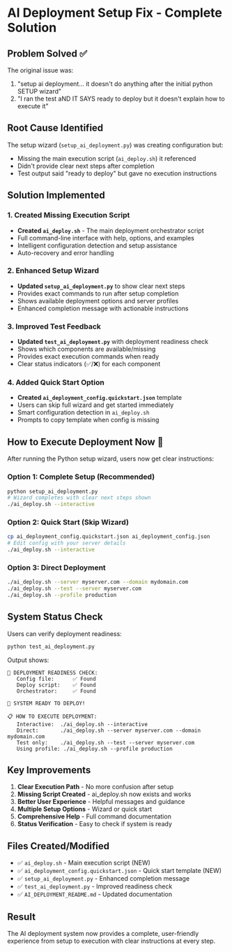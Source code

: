 # AI Deployment Setup Fix - Complete Solution

## Problem Solved ✅

The original issue was:
1. "setup ai deployment... it doesn't do anything after the initial python SETUP wizard"
2. "I ran the test aND IT SAYS ready to deploy but it doesn't explain how to execute it"

## Root Cause Identified

The setup wizard (`setup_ai_deployment.py`) was creating configuration but:
- Missing the main execution script (`ai_deploy.sh`) it referenced
- Didn't provide clear next steps after completion
- Test output said "ready to deploy" but gave no execution instructions

## Solution Implemented

### 1. Created Missing Execution Script
- **Created `ai_deploy.sh`** - The main deployment orchestrator script
- Full command-line interface with help, options, and examples
- Intelligent configuration detection and setup assistance
- Auto-recovery and error handling

### 2. Enhanced Setup Wizard
- **Updated `setup_ai_deployment.py`** to show clear next steps
- Provides exact commands to run after setup completion
- Shows available deployment options and server profiles
- Enhanced completion message with actionable instructions

### 3. Improved Test Feedback
- **Updated `test_ai_deployment.py`** with deployment readiness check
- Shows which components are available/missing
- Provides exact execution commands when ready
- Clear status indicators (✅/❌) for each component

### 4. Added Quick Start Option
- **Created `ai_deployment_config.quickstart.json`** template
- Users can skip full wizard and get started immediately
- Smart configuration detection in `ai_deploy.sh`
- Prompts to copy template when config is missing

## How to Execute Deployment Now 🚀

After running the Python setup wizard, users now get clear instructions:

### Option 1: Complete Setup (Recommended)
```bash
python setup_ai_deployment.py
# Wizard completes with clear next steps shown
./ai_deploy.sh --interactive
```

### Option 2: Quick Start (Skip Wizard)
```bash
cp ai_deployment_config.quickstart.json ai_deployment_config.json
# Edit config with your server details
./ai_deploy.sh --interactive
```

### Option 3: Direct Deployment
```bash
./ai_deploy.sh --server myserver.com --domain mydomain.com
./ai_deploy.sh --test --server myserver.com
./ai_deploy.sh --profile production
```

## System Status Check

Users can verify deployment readiness:
```bash
python test_ai_deployment.py
```

Output shows:
```
🚀 DEPLOYMENT READINESS CHECK:
   Config file:      ✅ Found
   Deploy script:    ✅ Found
   Orchestrator:     ✅ Found

🎉 SYSTEM READY TO DEPLOY!

📋 HOW TO EXECUTE DEPLOYMENT:
   Interactive:  ./ai_deploy.sh --interactive
   Direct:       ./ai_deploy.sh --server myserver.com --domain mydomain.com
   Test only:    ./ai_deploy.sh --test --server myserver.com
   Using profile: ./ai_deploy.sh --profile production
```

## Key Improvements

1. **Clear Execution Path** - No more confusion after setup
2. **Missing Script Created** - ai_deploy.sh now exists and works
3. **Better User Experience** - Helpful messages and guidance
4. **Multiple Setup Options** - Wizard or quick start
5. **Comprehensive Help** - Full command documentation
6. **Status Verification** - Easy to check if system is ready

## Files Created/Modified

- ✅ `ai_deploy.sh` - Main execution script (NEW)
- ✅ `ai_deployment_config.quickstart.json` - Quick start template (NEW)
- ✅ `setup_ai_deployment.py` - Enhanced completion message
- ✅ `test_ai_deployment.py` - Improved readiness check
- ✅ `AI_DEPLOYMENT_README.md` - Updated documentation

## Result

The AI deployment system now provides a complete, user-friendly experience from setup to execution with clear instructions at every step.